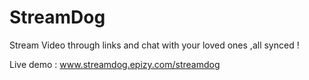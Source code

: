 # StreamDog
Stream Video through links and chat with your loved ones ,all synced !

Live demo : www.streamdog.epizy.com/streamdog
